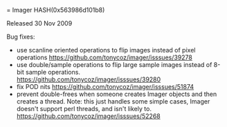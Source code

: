 = Imager HASH(0x563986d101b8)

Released 30 Nov 2009

Bug fixes:
- use scanline oriented operations to flip images instead of pixel operations https://github.com/tonycoz/imager/isssues/39278 
- use double/sample operations to flip large sample images instead of 8-bit sample operations. https://github.com/tonycoz/imager/isssues/39280 
- fix POD nits https://github.com/tonycoz/imager/isssues/51874 
- prevent double-frees when someone creates Imager objects and then creates a thread. Note: this just handles some simple cases, Imager doesn't support perl threads, and isn't likely to. https://github.com/tonycoz/imager/isssues/52268